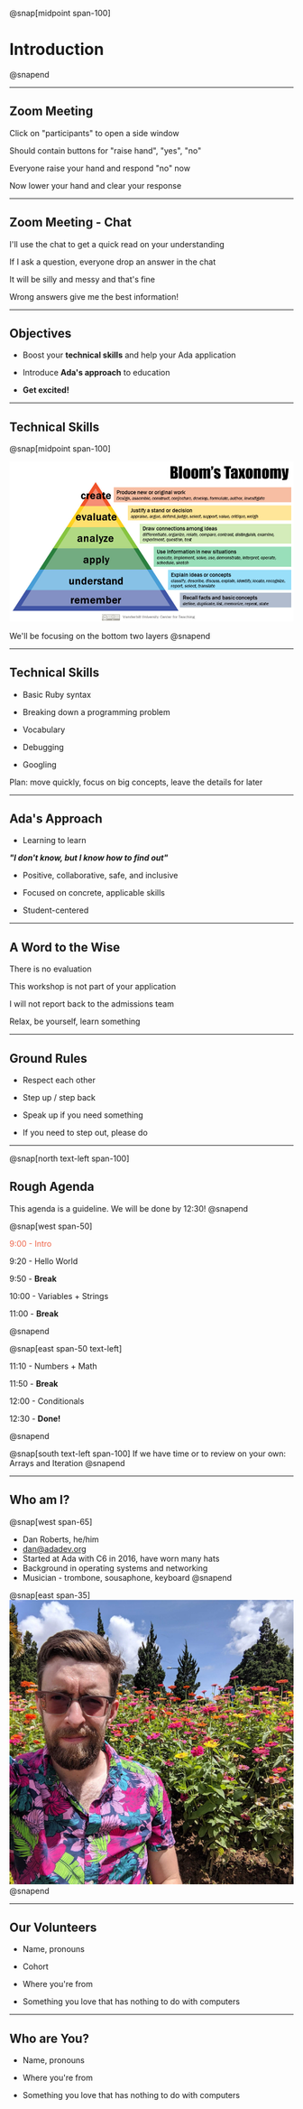 @snap[midpoint span-100]

# Introduction

@snapend

---

## Zoom Meeting

Click on "participants" to open a side window

Should contain buttons for "raise hand", "yes", "no"

Everyone raise your hand and respond "no" now

<p class="fragment">Now lower your hand and clear your response</p>

---

## Zoom Meeting - Chat

I'll use the chat to get a quick read on your understanding

If I ask a question, everyone drop an answer in the chat

<p class="small">It will be silly and messy and that's fine</p>

Wrong answers give me the best information!

---

## Objectives

- Boost your **technical skills** and help your Ada application

- Introduce **Ada's approach** to education

- **Get excited!**

---

## Technical Skills

@snap[midpoint span-100]
<br>

![height=400px](assets/images/Blooms-Taxonomy.jpg)

We'll be focusing on the bottom two layers
@snapend

---

## Technical Skills

- Basic Ruby syntax

- Breaking down a programming problem

- Vocabulary

- Debugging

- Googling

Plan: move quickly, focus on big concepts, leave the details for later

---


## Ada's Approach

- Learning to learn

<span class="indent">**_"I don't know, but I know how to find out"_**</span>

- Positive, collaborative, safe, and inclusive

- Focused on concrete, applicable skills

- Student-centered

---

## A Word to the Wise

There is no evaluation

This workshop is not part of your application

I will not report back to the admissions team

Relax, be yourself, learn something

---

## Ground Rules

- Respect each other

- Step up / step back

- Speak up if you need something

- If you need to step out, please do

---

@snap[north text-left span-100]
## Rough Agenda

This agenda is a guideline. We will be done by 12:30!
@snapend

@snap[west span-50]

<span style="color: #EF654A">9:00  - Intro</span>

9:20  - Hello World

9:50  - **Break**

10:00 - Variables + Strings

11:00 - **Break**

@snapend

@snap[east span-50 text-left]

11:10 - Numbers + Math

11:50 - **Break**

12:00 - Conditionals

12:30 - **Done!**

@snapend

@snap[south text-left span-100]
If we have time or to review on your own: Arrays and Iteration
@snapend

---

## Who am I?

@snap[west span-65]

- Dan Roberts, he/him
- [dan@adadev.org](mailto:dan@adadev.org)
- Started at Ada with C6 in 2016, have worn many hats
- Background in operating systems and networking
- Musician - trombone, sousaphone, keyboard
  @snapend

@snap[east span-35]
![dan profile](assets/images/dan-flowers.png)
@snapend

---

## Our Volunteers

- Name, pronouns

- Cohort

- Where you're from

- Something you love that has nothing to do with computers

---

## Who are You?

- Name, pronouns

- Where you're from

- Something you love that has nothing to do with computers
